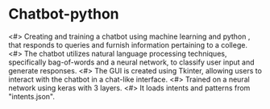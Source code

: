 # Chatbot-python
<#> Creating and training a chatbot using machine learning and python , that responds to queries and furnish information pertaining to a college.
<#> The chatbot utilizes natural language processing techniques, specifically bag-of-words and a neural network, to classify user input and generate responses.
<#> The GUI is created using Tkinter, allowing users to interact with the chatbot in a chat-like interface.
<#> Trained on a neural network using keras with 3 layers.
<#> It loads intents and patterns from "intents.json".

